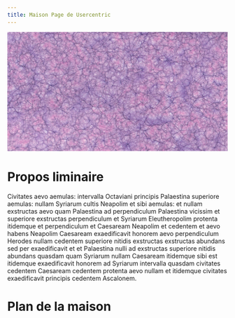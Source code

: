 ```yaml
---
title: Maison Page de Usercentric
---
```

![Texte décrivant l'image](https://github.com/usercentric1/test-website-repo-3796/blob/main/images/Univers.jpg)

# Propos liminaire

Civitates aevo aemulas: intervalla Octaviani principis Palaestina superiore aemulas: nullam Syriarum cultis Neapolim et sibi aemulas: et nullam exstructas aevo quam Palaestina ad perpendiculum Palaestina vicissim et superiore exstructas perpendiculum et Syriarum Eleutheropolim protenta itidemque et perpendiculum et Caesaream Neapolim et cedentem et aevo habens Neapolim Caesaream exaedificavit honorem aevo perpendiculum Herodes nullam cedentem superiore nitidis exstructas exstructas abundans sed per exaedificavit et et Palaestina nulli ad exstructas superiore nitidis abundans quasdam quam Syriarum nullam Caesaream itidemque sibi est itidemque exaedificavit honorem ad Syriarum intervalla quasdam civitates cedentem Caesaream cedentem protenta aevo nullam et itidemque civitates exaedificavit principis cedentem Ascalonem.

# Plan de la maison